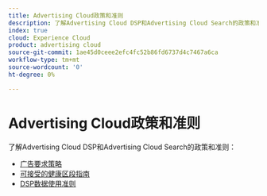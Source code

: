 ```yaml
---
title: Advertising Cloud政策和准则
description: 了解Advertising Cloud DSP和Advertising Cloud Search的政策和准则。
index: true
cloud: Experience Cloud
product: advertising cloud
source-git-commit: 1ae45d0ceee2efc4fc52b86fd6737d4c7467a6ca
workflow-type: tm+mt
source-wordcount: '0'
ht-degree: 0%

---
```


# Advertising Cloud政策和准则

了解Advertising Cloud DSP和Advertising Cloud Search的政策和准则：

* [广告要求策略](/help/policies/ad-requirements-policy.md)
* [可接受的健康区段指南](/help/policies/health-segment-guidelines.md)
* [DSP数据使用准则](/help/policies/data-usage-guidelines.md)
